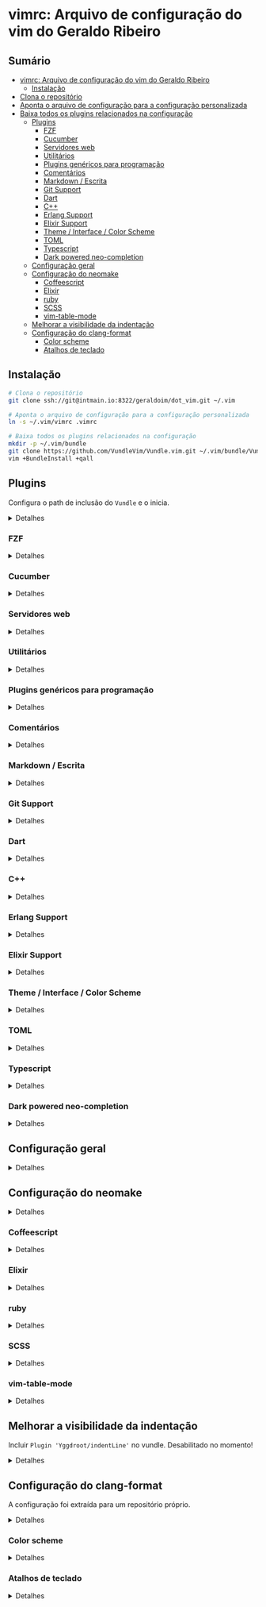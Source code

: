 [//]: <> (Documentação gerada com intmain_docmd)
# vimrc: Arquivo de configuração do vim do Geraldo Ribeiro

## Sumário

* [vimrc: Arquivo de configuração do vim do Geraldo Ribeiro](#vimrc:-arquivo-de-configuração-do-vim-do-geraldo-ribeiro)
  * [Instalação](#instalação)
* [Clona o repositório](#clona-o-repositório)
* [Aponta o arquivo de configuração para a configuração personalizada](#aponta-o-arquivo-de-configuração-para-a-configuração-personalizada)
* [Baixa todos os plugins relacionados na configuração](#baixa-todos-os-plugins-relacionados-na-configuração)
  * [Plugins](#plugins)
      * [FZF](#fzf)
      * [Cucumber](#cucumber)
      * [Servidores web](#servidores-web)
      * [Utilitários](#utilitários)
      * [Plugins genéricos para programação](#plugins-genéricos-para-programação)
      * [Comentários](#comentários)
      * [Markdown / Escrita](#markdown-/-escrita)
      * [Git Support](#git-support)
      * [Dart](#dart)
      * [C++](#c++)
      * [Erlang Support](#erlang-support)
      * [Elixir Support ](#elixir-support-)
      * [Theme / Interface / Color Scheme](#theme-/-interface-/-color-scheme)
      * [TOML](#toml)
      * [Typescript](#typescript)
      * [Dark powered neo-completion](#dark-powered-neo-completion)
  * [Configuração geral](#configuração-geral)
  * [Configuração do neomake](#configuração-do-neomake)
      * [Coffeescript](#coffeescript)
      * [Elixir](#elixir)
      * [ruby ](#ruby-)
      * [SCSS](#scss)
      * [vim-table-mode](#vim-table-mode)
  * [Melhorar a visibilidade da indentação](#melhorar-a-visibilidade-da-indentação)
  * [Configuração do clang-format](#configuração-do-clang-format)
      * [Color scheme](#color-scheme)
      * [Atalhos de teclado](#atalhos-de-teclado)


## Instalação

```bash
# Clona o repositório
git clone ssh://git@intmain.io:8322/geraldoim/dot_vim.git ~/.vim

# Aponta o arquivo de configuração para a configuração personalizada
ln -s ~/.vim/vimrc .vimrc

# Baixa todos os plugins relacionados na configuração
mkdir -p ~/.vim/bundle
git clone https://github.com/VundleVim/Vundle.vim.git ~/.vim/bundle/Vundle.vim
vim +BundleInstall +qall
```

## Plugins

Configura o path de inclusão do `Vundle` e o inicia.

<details>
<summary>Detalhes</summary>
<p>

```vim
set rtp+=~/.vim/bundle/Vundle.vim
call vundle#begin()

Plugin 'VundleVim/Vundle.vim'
```

</p>
</details>

### FZF

<details>
<summary>Detalhes</summary>
<p>

```vim
" git clone --depth 1 https://github.com/junegunn/fzf.git ~/.fzf
" ~/.fzf/install
Plugin 'junegunn/fzf', { 'dir': '~/.fzf', 'do': './install --all' }
Plugin 'junegunn/fzf.vim'
```

</p>
</details>

### Cucumber

<details>
<summary>Detalhes</summary>
<p>

```vim
Plugin 'tpope/vim-cucumber.git'
```

</p>
</details>

### Servidores web

<details>
<summary>Detalhes</summary>
<p>

```vim
Plugin 'chr4/nginx.vim'
```

</p>
</details>

### Utilitários

<details>
<summary>Detalhes</summary>
<p>

```vim
Plugin 'powerline/powerline-fonts'
"Plugin 'geraldolsribeiro/vim-conceal'
"Plugin 'Yggdroot/indentLine'
Plugin 'scrooloose/nerdtree'
Plugin 'majutsushi/tagbar'
Plugin 'ervandew/supertab'
Plugin 'BufOnly.vim'
Plugin 'wesQ3/vim-windowswap'
Plugin 'SirVer/ultisnips'

Plugin 'godlygeek/tabular'
Plugin 'ctrlpvim/ctrlp.vim'
Plugin 'benmills/vimux'
Plugin 'jeetsukumaran/vim-buffergator'
Plugin 'gilsondev/searchtasks.vim'
Plugin 'Shougo/neocomplete.vim'
Plugin 'tpope/vim-dispatch'
Plugin 'dhruvasagar/vim-table-mode.git'
```

</p>
</details>

### Plugins genéricos para programação

<details>
<summary>Detalhes</summary>
<p>

```vim
"Plugin 'jakedouglas/exuberant-ctags'
Plugin 'honza/vim-snippets'
Plugin 'Townk/vim-autoclose'
Plugin 'tobyS/vmustache'
Plugin 'janko-m/vim-test'
Plugin 'maksimr/vim-jsbeautify'
Plugin 'vim-syntastic/syntastic'
Plugin 'neomake/neomake'
```

</p>
</details>

### Comentários

<details>
<summary>Detalhes</summary>
<p>

```vim
Plugin 'tomtom/tcomment_vim'
Para definir o comentário para um novo tipo use:
"   Para definir o comentário para um novo tipo use:

"   
```
"   ```
autocmd FileType xyz set commentstring=#\ %s
"   autocmd FileType xyz set commentstring=#\ %s
```
"   ```
"
* `g<` descomenta a seleção
"   * `g<` descomenta a seleção
* `g>` comenta a seleção
"   * `g>` comenta a seleção
* `leader_p` comenta parágrafo
"   * `leader_p` comenta parágrafo
```

</p>
</details>

### Markdown / Escrita

<details>
<summary>Detalhes</summary>
<p>

```vim
Plugin 'reedes/vim-pencil'
Plugin 'tpope/vim-markdown'
Plugin 'jtratner/vim-flavored-markdown'
Plugin 'LanguageTool'
Plugin 'vim-pandoc/vim-pandoc'
Plugin 'vim-pandoc/vim-pandoc-syntax'
Plugin 'junegunn/vim-emoji'
"Plugin 'kyuhi/vim-emoji-complete' " dá pau com o git

" Encontra erros de escrita
Plugin 'reedes/vim-wordy'
Plugin 'reedes/vim-lexical'
" Desabilitado por padrão
let g:pandoc#biblio#use_bibtool=1
```

</p>
</details>

### Git Support

<details>
<summary>Detalhes</summary>
<p>

```vim
Plugin 'kablamo/vim-git-log'
Plugin 'gregsexton/gitv'
Plugin 'tpope/vim-fugitive'
"Plugin 'jaxbot/github-issues.vim'   " lerda muito
```

</p>
</details>

### Dart

<details>
<summary>Detalhes</summary>
<p>

```vim
Plugin 'dart-lang/dart-vim-plugin'
" Enable HTML syntax highlighting inside Dart strings with let dart_html_in_string=v:true (default false).
" Disable highlighting of core library classes with let dart_corelib_highlight=v:false (default true).
" Enable Dart style guide syntax (like 2-space indentation) with let dart_style_guide = 2
" Enable DartFmt execution on buffer save with let dart_format_on_save = 1
```

</p>
</details>

### C++

<details>
<summary>Detalhes</summary>
<p>

```vim
" This file contains additional syntax highlighting that I use for C++11/14/17
Plugin 'octol/vim-cpp-enhanced-highlight'
```

</p>
</details>

### Erlang Support

<details>
<summary>Detalhes</summary>
<p>

```vim
Plugin 'vim-erlang/vim-erlang-tags'
Plugin 'vim-erlang/vim-erlang-runtime'
Plugin 'vim-erlang/vim-erlang-omnicomplete'
Plugin 'vim-erlang/vim-erlang-compiler'
```

</p>
</details>

### Elixir Support 

<details>
<summary>Detalhes</summary>
<p>

```vim
Plugin 'elixir-lang/vim-elixir'
Plugin 'avdgaag/vim-phoenix'
Plugin 'mmorearty/elixir-ctags'
Plugin 'mattreduce/vim-mix'
Plugin 'BjRo/vim-extest'
Plugin 'frost/vim-eh-docs'
Plugin 'slashmili/alchemist.vim'
Plugin 'tpope/vim-endwise'
Plugin 'jadercorrea/elixir_generator.vim'
```

</p>
</details>

### Theme / Interface / Color Scheme

<details>
<summary>Detalhes</summary>
<p>

```vim
Plugin 'flazz/vim-colorschemes'
Plugin 'agude/vim-eldar'
"Plugin 'altercation/vim-colors-solarized'
"Plugin 'larsbs/vimtom' "Vim Vimtom Colorscheme - saporra só funciona no gui
Plugin 'AnsiEsc.vim'
Plugin 'ryanoasis/vim-devicons'
Plugin 'vim-airline/vim-airline'
Plugin 'vim-airline/vim-airline-themes'
Plugin 'sjl/badwolf'
Plugin 'tomasr/molokai'
Plugin 'morhetz/gruvbox'
Plugin 'zenorocha/dracula-theme', {'rtp': 'vim/'}
Plugin 'junegunn/limelight.vim'
Plugin 'mkarmona/colorsbox'
Plugin 'romainl/Apprentice'
Plugin 'Lokaltog/vim-distinguished'
Plugin 'chriskempson/base16-vim'
Plugin 'w0ng/vim-hybrid'
Plugin 'AlessandroYorba/Sierra'
Plugin 'daylerees/colour-schemes'
Plugin 'effkay/argonaut.vim'
Plugin 'ajh17/Spacegray.vim'
Plugin 'atelierbram/Base2Tone-vim'
Plugin 'colepeters/spacemacs-theme.vim'
```

</p>
</details>

### TOML

<details>
<summary>Detalhes</summary>
<p>

```vim
Plugin 'cespare/vim-toml'
```

</p>
</details>

### Typescript

<details>
<summary>Detalhes</summary>
<p>

```vim
Plugin 'Quramy/tsuquyomi'
Plugin 'leafgarland/typescript-vim.git'
let g:typescript_compiler_binary = 'tsc'
let g:typescript_compiler_options = ''
let g:tsuquyomi_disable_quickfix = 1
let g:syntastic_typescript_checkers = ['tsuquyomi'] " You shouldn't use 'tsc' checker.

autocmd BufNewFile,BufRead *.ts set syntax=typescript
```

</p>
</details>

### Dark powered neo-completion

<details>
<summary>Detalhes</summary>
<p>

```vim

"if has('nvim')
"  Plugin 'Shougo/deoplete.nvim', { 'do': ':UpdateRemotePlugins' }
"else
"  Plugin 'Shougo/deoplete.nvim'
"  Plugin 'roxma/nvim-yarp'
"  Plugin 'roxma/vim-hug-neovim-rpc'
"endif 

"let g:deoplete#enable_at_startup = 1
```

</p>
</details>

## Configuração geral

<details>
<summary>Detalhes</summary>
<p>

```vim
" OSX stupid backspace fix
set backspace=indent,eol,start

let g:elite_mode=1
```

</p>
</details>

## Configuração do neomake

<details>
<summary>Detalhes</summary>
<p>

```vim
let g:neomake_open_list = 2
let g:neomake_verbose=3
let g:neomake_logfile='/tmp/neomake_error.log'
let g:neomake_highlight_columns=1
```

</p>
</details>

### Coffeescript

<details>
<summary>Detalhes</summary>
<p>

```vim
npm install -g coffeelint
"   npm install -g coffeelint
let g:neomake_coffeescript_enabled_makers = ['coffeelint']
let g:syntastic_coffee_coffeelint_args = "--csv --file ~/coffeelint.json"
```

</p>
</details>

### Elixir

<details>
<summary>Detalhes</summary>
<p>

```vim
let g:neomake_elixir_enabled_makers = ['mix', 'credo', 'dogma']
```

</p>
</details>

### ruby 

<details>
<summary>Detalhes</summary>
<p>

```vim

```

</p>
</details>

### SCSS

<details>
<summary>Detalhes</summary>
<p>

```vim
let g:neomake_scss_enabled_markers = ['scss-lint']
```

</p>
</details>

### vim-table-mode

<details>
<summary>Detalhes</summary>
<p>

```vim
" tabelas em formato markdown
let g:table_mode_corner='|'
```

</p>
</details>

## Melhorar a visibilidade da indentação

Incluir `Plugin 'Yggdroot/indentLine'` no vundle.
Desabilitado no momento!
<details>
<summary>Detalhes</summary>
<p>

```vim
let g:indentLine_char = '▏'
let g:indentLine_setColors = 1
let g:indentLine_color_term = 239
let g:indentLine_setConceal = 0
```

</p>
</details>

## Configuração do clang-format

A configuração foi extraída para um repositório próprio.

<details>
<summary>Detalhes</summary>
<p>

```vim
" git clone ssh://git@intmain.io:8322/geraldoim/dot_clang_format.git ~/.clang
" ln -sf ~/.clang/clang-format ~/.clang-format

" map to <Leader>cf in C++ code
autocmd FileType c,cpp,objc nnoremap <buffer><Leader>cf :<C-u>ClangFormat<CR>
autocmd FileType c,cpp,objc vnoremap <buffer><Leader>cf :ClangFormat<CR>
" if you install vim-operator-user
autocmd FileType c,cpp,objc map <buffer><Leader>x <Plug>(operator-clang-format)
" Toggle auto formatting:
nmap <Leader>C :ClangFormatAutoToggle<CR>
```

</p>
</details>

### Color scheme

<details>
<summary>Detalhes</summary>
<p>

```vim
set background=dark
"colorscheme eldar
"colorscheme abbott
"colorscheme wombat
"colorscheme vimtom
colorscheme molokai
```

</p>
</details>

### Atalhos de teclado

<details>
<summary>Detalhes</summary>
<p>

```vim
map <C-n> :NERDTreeToggle<CR>
map <C-m> :TagbarToggle<CR>

" Alterna entre as tabs
nmap <leader>1 <Plug>AirlineSelectTab1
nmap <leader>2 <Plug>AirlineSelectTab2
nmap <leader>3 <Plug>AirlineSelectTab3
nmap <leader>4 <Plug>AirlineSelectTab4
nmap <leader>5 <Plug>AirlineSelectTab5
nmap <leader>6 <Plug>AirlineSelectTab6
nmap <leader>7 <Plug>AirlineSelectTab7
nmap <leader>8 <Plug>AirlineSelectTab8

" -------------------------------------------------------------------
" Executar a linha atual
nmap <F12> :exec '!'.getline('.')<CR>
nmap <S-F12> :exec '!ssh vm01 "'.getline('.').'"'<CR>

" Salva o buffer atual
nmap <F2> :Gwrite<cr>
imap <F2> <c-o>:Gwrite<cr>

" Vai para o próximo buffer
nmap <F6> :bn<CR>
nmap <S-F6> :bp<CR>

" Vai para o próximo erro
nmap <F7> :cnext<CR>
nmap <S-F7> :cprev<CR>

" Compila
nmap <F9> :make<CR>

" Fecha o buffer atual
nmap <F8> :bp\|bd #<CR>

" Seleção de bloco no terminal do xfce que já usa o ctrl+shift+V para colar
:nnoremap <f4>  <c-v>

" Ctrl+P configurado acima
```

</p>
</details>
